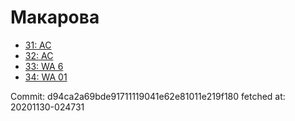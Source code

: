 # Макарова
- [31: AC](31.md)
- [32: AC](32.md)
- [33: WA 6](33.md)
- [34: WA 01](34.md)

Commit: d94ca2a69bde91711119041e62e81011e219f180
 fetched at: 20201130-024731
